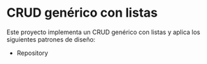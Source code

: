 # CRUD genérico con listas

Este proyecto implementa un CRUD genérico con listas y aplica los siguientes patrones de diseño:

- Repository